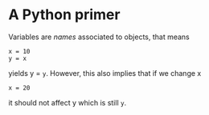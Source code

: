 # A Python primer

Variables are *names* associated to objects, that means

    x = 10
    y = x

yields y = `y`. However, this also implies that if we change x

    x = 20

it should not affect y which is still `y`.
